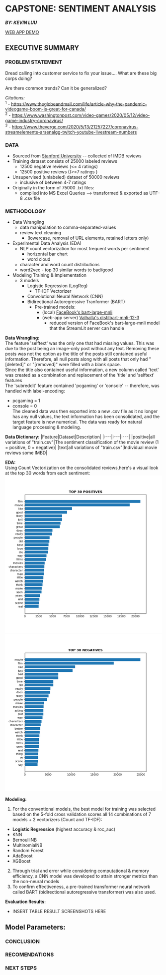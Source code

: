 #  CAPSTONE: SENTIMENT ANALYSIS
***BY: KEVIN LUU***

[WEB APP DEMO](https://share.streamlit.io/l-kevin/sentiment_analysis/main/webapp/main_app.py)

## EXECUTIVE SUMMARY

### PROBLEM STATEMENT
Dread calling into customer service to fix your issue....
What are these big corps doing?

Are there common trends?
Can it be generalized?


*Citations:*
<br><sup>1</sup> - https://www.theglobeandmail.com/life/article-why-the-pandemic-videogame-boom-is-great-for-canada/
<br><sup>2</sup> - https://www.washingtonpost.com/video-games/2020/05/12/video-game-industry-coronavirus/
<br><sup>3</sup> - https://www.theverge.com/2020/5/13/21257227/coronavirus-streamelements-arsenalgg-twitch-youtube-livestream-numbers


### DATA
- Sourced from [Stanford University](http://ai.stanford.edu/~amaas/data/sentiment/) -- collected of IMDB reviews
- Training dataset consists of 25000 labeled reviews
  - 12500 negative reviews (<= 4 ratings)
  - 12500 positive reviews ()>=7 ratings )
- Unsupervised (unlabeled) dataset of 50000 reviews
  - inclusive of between 4-7 ratings
- Originally in the form of 75000 .txt files:
  - compiled into MS Excel Queries --> transformed & exported as UTF-8 .csv file

### METHODOLOGY
- Data Wrangling
    - data manipulation to comma-separated-values
    - review text cleaning
      - (lowercase, removal of URL elements, retained letters only)
- Experimental Data Analysis (EDA)
    - NLP count vectorization for most frequent words per sentiment
      - horizontal bar chart
      - word cloud
    - character and word count distributions
    - word2vec - top 30 similar words to bad/good
- Modeling Training & Implementation
    - 3 models
      - Logistic Regression (LogReg)
        - TF-IDF Vectorizer
      - Convolutional Neural Network (CNN)
      - Bidirectional Autoregressive Tranformer (BART)
        - Pre-trained models:
          - (local) [FaceBook's bart-large-mnli](https://huggingface.co/facebook/bart-large-mnli)
          - (web-app server) [Valhalla's distilbart-mnli-12-3](https://huggingface.co/valhalla/distilbart-mnli-12-3)
            - reduced version of FaceBook's bart-large-mnli model that the StreamLit server can handle

**Data Wrangling:**
<br>The feature 'selftext' was the only one that had missing values. This was due to the post being an image-only post without any text. Removing these posts was not the option as the title of the posts still contained useful information. Therefore, all null posts along with all posts that only had "[deleted]" or "[removed]" were filled with a blank space.
<br>Since the title also contained useful information, a new column called 'text' was created as a combination and replacement of the 'title' and 'selftext' features
<br>The 'subreddit' feature contained 'pcgaming' or 'console' -- therefore, was handled with label-encoding:
- pcgaming = 1
- console = 0
<br>The cleaned data was then exported into a new .csv file as it no longer has any null values, the text information has been consolidated, and the target feature is now numerical. The data was ready for natural language processing & modeling.

**Data Dictionary:**
|Feature|Dataset|Description|
|:---|:---|:---|
|positive|all variations of "train.csv"|The sentiment classification of the movie review (1 = positive, 0 = negative)|
|text|all variations of "train.csv"|Individual movie reviews some IMBD|

**EDA:**
<br>Using Count Vectorization on the consolidated reviews,here's a visual look at the top 30 words from each sentiment:
![top30positive](images/postive30.png "Most frequent words in positive reviews")
![top30negative](images/negative30.png "Most frequent words in negative reviews")

**Modeling:**
1. For the conventional models, the best model for training was selected based on the 5-fold cross validation scores all 14 combinations of 7 models + 2 vectorizers (Count and TF-IDF):
  - **Logistic Regression** (highest accuracy & roc_auc)
  - KNN
  - BernoulliNB
  - MultinomialNB
  - Random Forest
  - AdaBoost
  - XGBoost
2. Through trial and error while considering computational & memory efficiency, a CNN model was developed to attain stronger metrics than the non-neural models
3. To confirm effectiveness, a pre-trained transformer neural network called BART (bidirectional autoregressive transformer) was also used.

**Evaluation Results:**
- INSERT TABLE RESULT SCREENSHOTS HERE

**Model Parameters:**
-

### CONCLUSION


### RECOMENDATIONS

### NEXT STEPS

